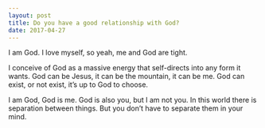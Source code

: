```yaml
---
layout: post
title: Do you have a good relationship with God?
date: 2017-04-27
---
```


<p>I am God. I love myself, so yeah, me and God are tight.</p><p>I conceive of God as a massive energy that self-directs into any form it wants. God can be Jesus, it can be the mountain, it can be me. God can exist, or not exist, it’s up to God to choose.</p><p>I am God, God is me. God is also you, but I am not you. In this world there is separation between things. But you don’t have to separate them in your mind.</p>
